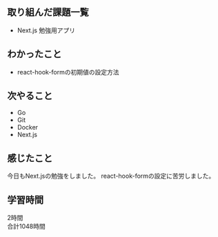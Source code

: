 ## 取り組んだ課題一覧
- Next.js 勉強用アプリ

## わかったこと
- react-hook-formの初期値の設定方法

## 次やること
- Go
- Git
- Docker
- Next.js

## 感じたこと
今日もNext.jsの勉強をしました。
react-hook-formの設定に苦労しました。


## 学習時間
2時間<br />
合計1048時間
